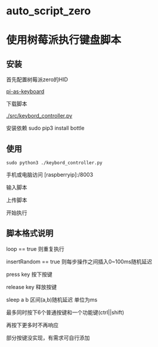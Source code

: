 # auto_script_zero
# 使用树莓派执行键盘脚本

## 安装   

首先配置树莓派zero的HID

[pi-as-keyboard](https://github.com/c4software/pi-as-keyboard)
    
下载脚本

[./src/keybord_controller.py](https://github.com/DriverLin/auto_script_zero/blob/master/src/keybord_controller.py)

安装依赖 
sudo pip3 install bottle

## 使用 

```
sudo python3 ./keybord_controller.py    
```

手机或电脑访问 \[raspberryip\]:/8003

输入脚本 

上传脚本

开始执行

## 脚本格式说明
loop == true 则重复执行

insertRandom == true 则每步操作之间插入0~100ms随机延迟

press key 按下按键

release key 释放按键

sleep a b 区间(a,b)随机延迟 单位为ms

最多同时按下6个普通按键和一个功能键(ctrl||shift)

再按下更多时不再响应

部分按键没实现，有需求可自行添加